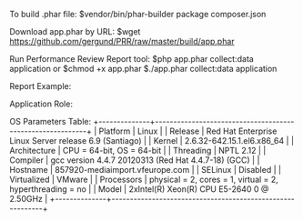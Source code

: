 
To build .phar file: 
$vendor/bin/phar-builder package composer.json

Download app.phar by URL:
$wget https://github.com/gergund/PRR/raw/master/build/app.phar

Run Performance Review Report tool:
$php app.phar collect:data application
or
$chmod +x app.phar
$./app.phar collect:data application

Report Example: 

Application Role:

OS Parameters Table:
+--------------+-----------------------------------------------------------+
| Platform     | Linux                                                     |
| Release      | Red Hat Enterprise Linux Server release 6.9 (Santiago)    |
| Kernel       | 2.6.32-642.15.1.el6.x86_64                                |
| Architecture | CPU = 64-bit, OS = 64-bit                                 |
| Threading    | NPTL 2.12                                                 |
| Compiler     | gcc version 4.4.7 20120313 (Red Hat 4.4.7-18) (GCC)       |
| Hostname     | 857920-mediaimport.vfeurope.com                           |
| SELinux      | Disabled                                                  |
| Virtualized  | VMware                                                    |
| Processors   | physical = 2, cores = 1, virtual = 2, hyperthreading = no |
| Model        | 2xIntel(R) Xeon(R) CPU E5-2640 0 @ 2.50GHz                |
+--------------+-----------------------------------------------------------+


